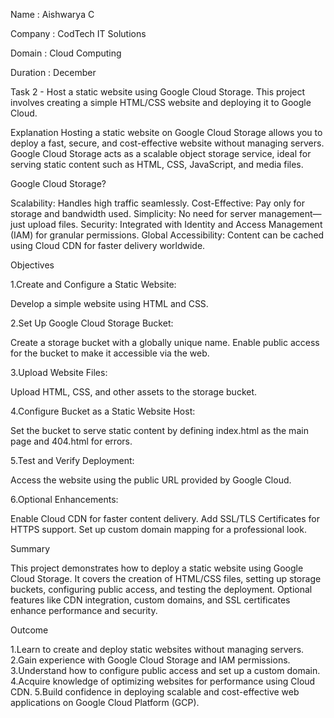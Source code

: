 Name : Aishwarya C

Company : CodTech IT Solutions

Domain : Cloud Computing

Duration : December

Task 2 - Host a static website using Google Cloud Storage. This project
involves creating a simple HTML/CSS website and deploying it
to Google Cloud.


Explanation
Hosting a static website on Google Cloud Storage allows you to deploy a fast, secure, and cost-effective website without managing servers. Google Cloud Storage acts as a scalable object storage service, ideal for serving static content such as HTML, CSS, JavaScript, and media files.

Google Cloud Storage?

Scalability: Handles high traffic seamlessly.
Cost-Effective: Pay only for storage and bandwidth used.
Simplicity: No need for server management—just upload files.
Security: Integrated with Identity and Access Management (IAM) for granular permissions.
Global Accessibility: Content can be cached using Cloud CDN for faster delivery worldwide.

Objectives

1.Create and Configure a Static Website:

Develop a simple website using HTML and CSS.

2.Set Up Google Cloud Storage Bucket:

Create a storage bucket with a globally unique name.
Enable public access for the bucket to make it accessible via the web.

3.Upload Website Files:

Upload HTML, CSS, and other assets to the storage bucket.

4.Configure Bucket as a Static Website Host:

Set the bucket to serve static content by defining index.html as the main page and 404.html for errors.

5.Test and Verify Deployment:

Access the website using the public URL provided by Google Cloud.

6.Optional Enhancements:

Enable Cloud CDN for faster content delivery.
Add SSL/TLS Certificates for HTTPS support.
Set up custom domain mapping for a professional look.

Summary

This project demonstrates how to deploy a static website using Google Cloud Storage. It covers the creation of HTML/CSS files, setting up storage buckets, configuring public access, and testing the deployment. Optional features like CDN integration, custom domains, and SSL certificates enhance performance and security.

Outcome

1.Learn to create and deploy static websites without managing servers.
2.Gain experience with Google Cloud Storage and IAM permissions.
3.Understand how to configure public access and set up a custom domain.
4.Acquire knowledge of optimizing websites for performance using Cloud CDN.
5.Build confidence in deploying scalable and cost-effective web applications on Google Cloud Platform (GCP).

